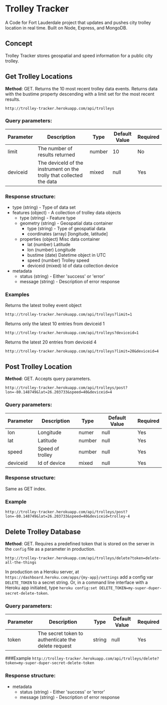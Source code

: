 # Trolley Tracker

A Code for Fort Lauderdale project that updates and pushes city trolley location in real time. Built on Node, Express, and MongoDB.

## Concept

Trolley Tracker stores geospatial and speed information for a public city trolley.

## Get Trolley Locations

**Method**: GET. Returns the 10 most recent trolley data events. Returns data with the bustime property descending with a limit set for the most recent results.

    http://trolley-tracker.herokuapp.com/api/trolleys

### Query parameters:
| Parameter | Description | Type | Default Value | Required|
| -------------|---------------|-------|------------------|-----------|
| limit | The number of results returned| number| 10 | No |
| deviceid | The deviceId of the instrument on the trolly that collected the data| mixed | null | Yes |

### Response structure:
+ type (string) - Type of data set
+ features (object) - A collection of trolley data objects
	+ type (string) - Feature type
	+ geometry (string) - Geospatial data container
		+ type (string) - Type of geospatial data
		+ coordinates (array) [longitude, latitude]
	+ properties (object) Misc data container
		+ lat (number) Latitude
		+ lon (number) Longitude
		+ bustime (date) Datetime object in UTC
		+ speed (number) Trolley speed
		+ deviceid (mixed) Id of data collection device
+ metadata
	+ status (string) - Either 'success' or 'error'
	+ message (string) - Description of error response

### Examples

Returns the latest trolley event object

    http://trolley-tracker.herokuapp.com/api/trolleys?limit=1

Returns only the latest 10 entries from deviceid 1

    http://trolley-tracker.herokuapp.com/api/trolleys?deviceid=1

Returns the latest 20 entries from deviceid 4

    http://trolley-tracker.herokuapp.com/api/trolleys?limit=20&deviceid=4

## Post Trolley Location
**Method**: GET. Accepts query parameters.

`http://trolley-tracker.herokuapp.com/api/trolleys/post?lon=-80.148749&lat=26.203733&speed=40&deviceid=4`

### Query parameters:
| Parameter | Description | Type | Default Value | Required|
| -------------|---------------|-------|------------------|-----------|
| lon | Longitude | numer | null | Yes |
| lat | Latitude | number | null | Yes |
| speed | Speed of trolley | number | null | Yes |
|deviceid | Id of device | mixed | null | Yes |

### Response structure:
Same as GET index.

### Example
`http://trolley-tracker.herokuapp.com/api/trolleys/post?lon=-80.148749&lat=26.203733&speed=40&deviceid=trolley-4`

## Delete Trolley Database
**Method**: GET. Requires a predefined token that is stored on the server in the `config` file as a parameter in production.

`http://trolley-tracker.herokuapp.com/api/trolleys/delete?token=delete-all-the-things`

In production on a Heroku server, at `https://dashboard.heroku.com/apps/{my-app}/settings` add a config var `DELETE_TOKEN` to a secret string. Or, in a command line interface with a Heroku app initiated, type `heroku config:set DELETE_TOKEN=my-super-duper-secret-delete-token`.

### Query parameters:
| Parameter | Description | Type | Default Value | Required|
| -------------|---------------|-------|------------------|-----------|
| token | The secret token to authenticate the delete request | string | null | Yes |

###Example
`http://trolley-tracker.herokuapp.com/api/trolleys/delete?token=my-super-duper-secret-delete-token`


### Response structure:
+ metadata
	 + status (string) - Either 'success' or 'error'
	 + message (string) - Description of error response